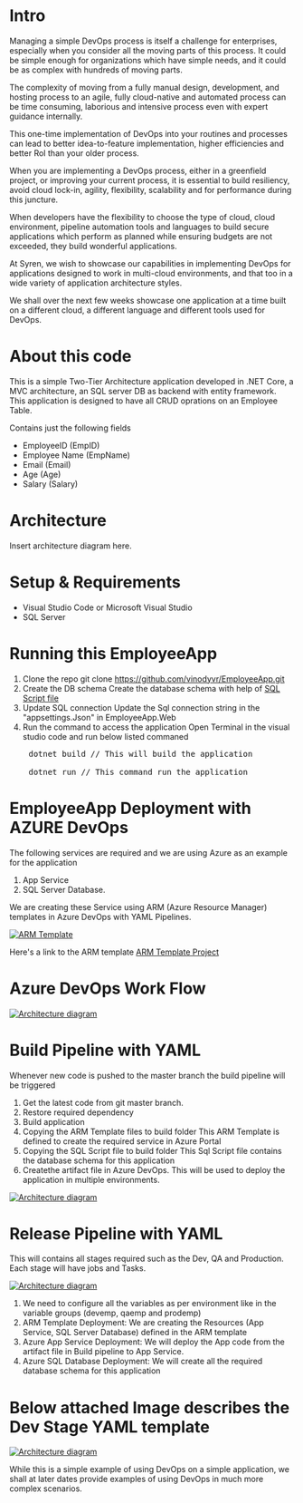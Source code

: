 # Intro

<p>Managing a simple DevOps process is itself a challenge for enterprises, especially when you consider all the moving parts of this process. It could be simple enough for organizations which have simple needs, and it could be as complex with hundreds of moving parts.</p>

<p>The complexity of moving from a fully manual design, development, and hosting process to an agile, fully cloud-native and automated process can be time consuming, laborious and intensive process even with expert guidance internally. </p>

<p>This one-time implementation of DevOps into your routines and processes can lead to better idea-to-feature implementation, higher efficiencies and better RoI than your older process. </p>

</p> When you are implementing a DevOps process, either in a greenfield project, or improving your current process, it is essential to build resiliency, avoid cloud lock-in, agility, flexibility, scalability and for performance during this juncture.</p>

</p> When developers have the flexibility to choose the type of cloud, cloud environment, pipeline automation tools and languages to build secure applications which perform as planned while ensuring budgets are not exceeded, they build wonderful applications.</p>

<p>At Syren, we wish to showcase our capabilities in implementing DevOps for applications designed to work in multi-cloud environments, and that too in a wide variety of application architecture styles.</p>

<p>We shall over the next few weeks showcase one application at a time built on a different cloud, a different language and different tools used for DevOps.</p>

# About this code

<p>This is a simple Two-Tier Architecture application developed in .NET Core, a MVC architecture, an SQL server DB as backend with entity framework.
This application is designed to have all CRUD oprations on an Employee Table. </p>

Contains just the following fields
- EmployeeID (EmpID)
- Employee Name (EmpName)
- Email (Email)
- Age (Age)
- Salary (Salary)


# Architecture

Insert architecture diagram here.

# Setup & Requirements

- Visual Studio Code or Microsoft Visual Studio
- SQL Server 

# Running this EmployeeApp

1. Clone the repo
	git clone https://github.com/vinodyvr/EmployeeApp.git
2. Create the DB schema
	Create the database schema with help of <a target="_blank" rel="noopener noreferrer"  href="/EmployeeDB/EmployeeDB.sql">SQL Script file</a>
3. Update SQL connection
	Update the Sql connection string in the "appsettings.Json" in EmployeeApp.Web
4. Run the command to access the application
	Open Terminal in the visual studio code and run below listed commaned

<pre>
	dotnet build // This will build the application 
	
	dotnet run // This command run the application
</pre>

# EmployeeApp Deployment with AZURE DevOps

The following services are required and we are using Azure as an example for the application

1. App Service
2. SQL Server Database. 

<p>We are creating these Service using ARM (Azure Resource Manager) templates in Azure DevOps with YAML Pipelines.</p>
<p><a target="_blank" rel="noopener noreferrer" href="/images/armtemplate.PNG"><img src="/images/armtemplate.PNG" alt="ARM Template" style="max-width:100%;"></a></p>

Here's a link to the ARM template
<a href="/ARMTemplates" > ARM Template Project </a>

# Azure DevOps Work Flow

<p><a target="_blank" rel="noopener noreferrer" href="/images/Azure_pipeline_WorkFlow.PNG"><img src="/images/Azure_pipeline_WorkFlow.PNG" alt="Architecture diagram" style="max-width:100%;"></a></p>

# Build Pipeline with YAML

Whenever new code is pushed to the master branch the build pipeline will be triggered 

1. Get the latest code from git master branch.
2. Restore required dependency 
3. Build application
4. Copying the ARM Template files to build folder
   This ARM Template is defined to create the required service in Azure Portal
5. Copying the SQL Script file to build folder
   This Sql Script file contains the database schema for this application
6. Createthe artifact file in Azure DevOps. This will be used to deploy the application in multiple environments.

<p><a target="_blank" rel="noopener noreferrer" href="/images/build_yml-template.PNG"><img src="/images/build_yml-template.PNG" alt="Architecture diagram" style="max-width:100%;"></a></p>

# Release Pipeline with YAML

<p>This will contains all stages required such as the Dev, QA and Production. Each stage will have jobs and Tasks.</p>

<p><a target="_blank" rel="noopener noreferrer" href="/images/release_yaml_flow.png"><img src="/images/release_yaml_flow.png" alt="Architecture diagram" style="max-width:100%;"></a></p>

1. We need to configure all the variables as per environment like in the variable groups (devemp, qaemp and prodemp) 
2. ARM Template Deployment:
   We are creating the Resources (App Service, SQL Server Database) defined in the ARM template
3. Azure App Service Deployment:
   We will deploy the App code from the artifact file in Build pipeline to App Service.
4. Azure SQL Database Deployment:
   We will create all the required database schema for this application

# Below attached Image describes the Dev Stage YAML template  
<p><a target="_blank" rel="noopener noreferrer" href="/images/dev_deplyment_withArm_template.PNG"><img src="/images/dev_deplyment_withArm_template.PNG" alt="Architecture diagram" style="max-width:100%;"></a></p>

<p>While this is a simple example of using DevOps on a simple application, we shall at later dates provide examples of using DevOps in much more complex scenarios.</p>
